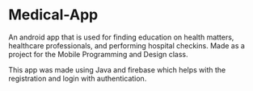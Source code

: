 # Medical-App
An android app that is used for finding education on health matters, healthcare professionals, and performing hospital checkins. Made as a project for the Mobile Programming and Design class.

This app was made using Java and firebase which helps with the registration and login with authentication.
